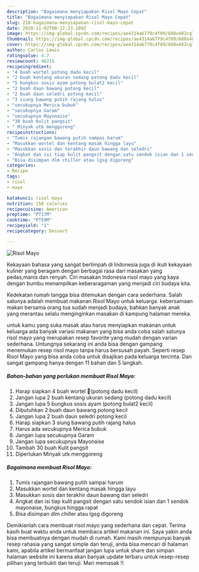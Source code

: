 ```yaml
---
description: "Bagaimana menyiapakan Risol Mayo Cepat"
title: "Bagaimana menyiapakan Risol Mayo Cepat"
slug: 218-bagaimana-menyiapakan-risol-mayo-cepat
date: 2020-11-02T00:17:23.109Z
image: https://img-global.cpcdn.com/recipes/ae4314a6779c4f09/680x482cq70/risol-mayo-foto-resep-utama.jpg
thumbnail: https://img-global.cpcdn.com/recipes/ae4314a6779c4f09/680x482cq70/risol-mayo-foto-resep-utama.jpg
cover: https://img-global.cpcdn.com/recipes/ae4314a6779c4f09/680x482cq70/risol-mayo-foto-resep-utama.jpg
author: Carlos Lewis
ratingvalue: 4.7
reviewcount: 46215
recipeingredient:
- "4 buah wortel potong dadu kecil"
- "2 buah kentang ukuran sedang potong dadu kecil"
- "5 bungkus sosis ayam potong bulat2 kecil"
- "2 buah daun bawang potong kecil"
- "2 buah daun seledri potong kecil"
- "3 siung bawang putih rajang halus"
- "secukupnya Merica bubuk"
- "secukupnya Garam"
- "secukupnya Mayonaise"
- "30 buah Kulit pangsit"
- " Minyak utk menggoreng"
recipeinstructions:
- "Tumis rajangan bawang putih sampai harum"
- "Masukkan wortel dan kentang masak hingga layu"
- "Masukkan sosis dan terakhir daun bawang dan seledri"
- "Angkat dan isi tiap kulit pangsit dengan satu sendok isian dan 1 sendok mayonaise, bungkus hingga rapat"
- "Bisa disimpan dlm chiller atau lgsg digoreng"
categories:
- Recipe
tags:
- risol
- mayo

katakunci: risol mayo 
nutrition: 150 calories
recipecuisine: American
preptime: "PT17M"
cooktime: "PT59M"
recipeyield: "1"
recipecategory: Dessert

---
```



![Risol Mayo](https://img-global.cpcdn.com/recipes/ae4314a6779c4f09/680x482cq70/risol-mayo-foto-resep-utama.jpg)

Kekayaan bahasa yang sangat berlimpah di Indonesia juga di ikuti kekayaan kuliner yang beragam dengan berbagai rasa dari masakan yang pedas,manis dan renyah. Ciri masakan Indonesia risol mayo yang kaya dengan bumbu menampilkan keberaragaman yang menjadi ciri budaya kita.




Kedekatan rumah tangga bisa ditemukan dengan cara sederhana. Salah satunya adalah membuat makanan Risol Mayo untuk keluarga. kebersamaan makan bersama orang tua sudah menjadi budaya, bahkan banyak anak yang merantau selalu menginginkan masakan di kampung halaman mereka.

untuk kamu yang suka masak atau harus menyiapkan makanan untuk keluarga ada banyak variasi makanan yang bisa anda coba salah satunya risol mayo yang merupakan resep favorite yang mudah dengan varian sederhana. Untungnya sekarang ini anda bisa dengan gampang menemukan resep risol mayo tanpa harus bersusah payah.
Seperti resep Risol Mayo yang bisa anda coba untuk disajikan pada keluarga tercinta. Dan sangat gampang hanya dengan 11 bahan dan 5 langkah.


<!--inarticleads1-->

##### Bahan-bahan yang perlukan membuat Risol Mayo:

1. Harap siapkan 4 buah wortel 🥕(potong dadu kecil)
1. Jangan lupa 2 buah kentang ukuran sedang (potong dadu kecil)
1. Jangan lupa 5 bungkus sosis ayam (potong bulat2 kecil)
1. Dibutuhkan 2 buah daun bawang potong kecil
1. Jangan lupa 2 buah daun seledri potong kecil
1. Harap siapkan 3 siung bawang putih rajang halus
1. Harus ada secukupnya Merica bubuk
1. Jangan lupa secukupnya Garam
1. Jangan lupa secukupnya Mayonaise
1. Tambah 30 buah Kulit pangsit
1. Diperlukan  Minyak utk menggoreng




<!--inarticleads2-->

##### Bagaimana membuat  Risol Mayo:

1. Tumis rajangan bawang putih sampai harum
1. Masukkan wortel dan kentang masak hingga layu
1. Masukkan sosis dan terakhir daun bawang dan seledri
1. Angkat dan isi tiap kulit pangsit dengan satu sendok isian dan 1 sendok mayonaise, bungkus hingga rapat
1. Bisa disimpan dlm chiller atau lgsg digoreng




Demikianlah cara membuat risol mayo yang sederhana dan cepat. Terima kasih buat waktu anda untuk membaca artikel makanan ini. Saya yakin anda bisa membuatnya dengan mudah di rumah. Kami masih mempunyai banyak resep rahasia yang sangat simple dan teruji, anda bisa mencari di halaman kami, apabila artikel bermanfaat jangan lupa untuk share dan simpan halaman website ini karena akan banyak update terbaru untuk resep-resep pilihan yang terbukti dan teruji. Mari memasak !!. 

